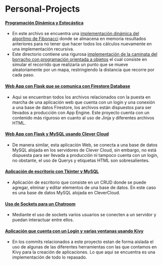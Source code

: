 # Personal-Projects

#### [Programación Dinámica y Estocástica](https://github.com/drarn96/Personal-Pro/tree/master/AI-Platzi/POOyAlgoritmos/Programacion_Dinamica-Estocastica)
* En este archivo se encuentra una [implementación dinámica del algorítmo de Fibonacci](https://github.com/drarn96/Personal-Pro/blob/master/AI-Platzi/POOyAlgoritmos/Programacion_Dinamica-Estocastica/fibonacci.py) donde se almacena en memoria resultados anteriores para no tener que hacer todos los cálculos nuevamente en una implementación recursiva.
* Este directorio contiene una rigurosa [implementación de la caminata del borracho con programación orientada a objetos](https://github.com/drarn96/Personal-Pro/tree/master/AI-Platzi/POOyAlgoritmos/Programacion_Dinamica-Estocastica/Camino_De_Borrachos) el cual consiste en simular el recorrido que realizaría un punto que se mueve aleatoriamente por un mapa, restringiendo la distancia que recorre por cada paso.

#### [Web App con Flask que se comunica con Firestore Database](https://github.com/drarn96/Personal-Pro/tree/master/BigData/Flask/platzi-flask)
* Aqui se encuentran todos los archivos relacionados con la puesta en marcha de una aplicación web que cuenta con un login y una conexión a una base de datos Firestore, los archivos están dispuestos para ser llevados a producción con App Engine. Este proyecto cuenta con un contenido más riguroso en cuanto al uso de Jinja y diferentes archivos HTML.

#### [Web App con Flask y MySQL usando Clever Cloud](https://github.com/drarn96/Personal-Pro/tree/master/Python/flask_contacts_app)
* De manera similar, esta aplicación Web, se conecta a una base de datos MySQL alojada en los servidores de Clever Cloud, sin embargo, no está dispuesta para ser llevada a producción ni tampoco cuenta con un login, no obstante, el uso de Querys y etiquetas HTML son sobresalientes.

#### [Aplicación de escritorio con Tkinter y MySQL](https://github.com/drarn96/Personal-Pro/tree/master/Python/tkinter_python_app)
* Aplicación de escritorio que consiste en un CRUD donde se puede agregar, elminar y editar elementos de una base de datos. En este caso es una base de datos MySQL alojada en CleverCloud.

#### [Uso de Sockets para un Chatroom](https://github.com/drarn96/Personal-Pro/tree/master/Python/Sockets)
* Mediante el uso de sockets varios usuarios se conecten a un servidor y puedan interactuar entre ellos.

#### [Aplicación que cuenta con un Login y varias ventanas usando Kivy](https://github.com/drarn96/Personal-Pro/tree/master/Python/kivy_app)
* En los commits relacionados a este proyecto estan de forma aislada el uso de algunas de las diferentes herramientas con las que contamos en Kivy para la creación de aplicaciones. Lo que aquí se encuentra es una implementación de todo lo repasado.
